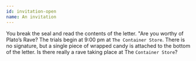 ```yaml
---
id: invitation-open
name: An invitation
---
```


You break the seal and read the contents of the letter. "Are you worthy of Plato’s Rave? The trials begin at 9:00 pm at `The Container Store`. There is no signature, but a single piece of wrapped candy is attached to the bottom of the letter. Is there really a rave taking place at The `Container Store`?
